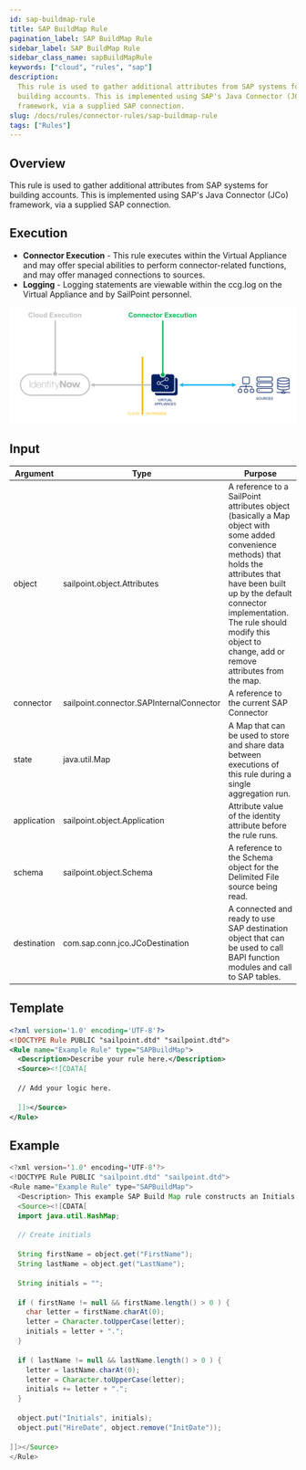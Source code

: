 ```yaml
---
id: sap-buildmap-rule
title: SAP BuildMap Rule
pagination_label: SAP BuildMap Rule
sidebar_label: SAP BuildMap Rule
sidebar_class_name: sapBuildMapRule
keywords: ["cloud", "rules", "sap"]
description:
  This rule is used to gather additional attributes from SAP systems for
  building accounts. This is implemented using SAP's Java Connector (JCo)
  framework, via a supplied SAP connection.
slug: /docs/rules/connector-rules/sap-buildmap-rule
tags: ["Rules"]
---
```


## Overview

This rule is used to gather additional attributes from SAP systems for building
accounts. This is implemented using SAP's Java Connector (JCo) framework, via a
supplied SAP connection.

## Execution

- **Connector Execution** - This rule executes within the Virtual Appliance and
  may offer special abilities to perform connector-related functions, and may
  offer managed connections to sources.
- **Logging** - Logging statements are viewable within the ccg.log on the
  Virtual Appliance and by SailPoint personnel.

![Rule Execution](../img/connector_execution.png)

## Input

| Argument    | Type                                     | Purpose                                                                                                                                                                                                                                                                                   |
| ----------- | ---------------------------------------- | ----------------------------------------------------------------------------------------------------------------------------------------------------------------------------------------------------------------------------------------------------------------------------------------- |
| object      | sailpoint.object.Attributes              | A reference to a SailPoint attributes object (basically a Map object with some added convenience methods) that holds the attributes that have been built up by the default connector implementation. The rule should modify this object to change, add or remove attributes from the map. |
| connector   | sailpoint.connector.SAPInternalConnector | A reference to the current SAP Connector                                                                                                                                                                                                                                                  |
| state       | java.util.Map                            | A Map that can be used to store and share data between executions of this rule during a single aggregation run.                                                                                                                                                                           |
| application | sailpoint.object.Application             | Attribute value of the identity attribute before the rule runs.                                                                                                                                                                                                                           |
| schema      | sailpoint.object.Schema                  | A reference to the Schema object for the Delimited File source being read.                                                                                                                                                                                                                |
| destination | com.sap.conn.jco.JCoDestination          | A connected and ready to use SAP destination object that can be used to call BAPI function modules and call to SAP tables.                                                                                                                                                                |

## Template

```xml
<?xml version='1.0' encoding='UTF-8'?>
<!DOCTYPE Rule PUBLIC "sailpoint.dtd" "sailpoint.dtd">
<Rule name="Example Rule" type="SAPBuildMap">
  <Description>Describe your rule here.</Description>
  <Source><![CDATA[

  // Add your logic here.

  ]]></Source>
</Rule>
```

## Example

```java
<?xml version='1.0' encoding='UTF-8'?>
<!DOCTYPE Rule PUBLIC "sailpoint.dtd" "sailpoint.dtd">
<Rule name="Example Rule" type="SAPBuildMap">
  <Description> This example SAP Build Map rule constructs an Initials attribute from the first character of the FirstName and LastName attributes and changes the name of the “InitDate” attribute to “HireDate”. </Description>
  <Source><![CDATA[
  import java.util.HashMap;

  // Create initials

  String firstName = object.get("FirstName");
  String lastName = object.get("LastName");

  String initials = "";

  if ( firstName != null && firstName.length() > 0 ) {
    char letter = firstName.charAt(0);
    letter = Character.toUpperCase(letter);
    initials = letter + ".";
  }

  if ( lastName != null && lastName.length() > 0 ) {
    letter = lastName.charAt(0);
    letter = Character.toUpperCase(letter);
    initials += letter + ".";
  }

  object.put("Initials", initials);
  object.put("HireDate", object.remove("InitDate"));

]]></Source>
</Rule>
```
